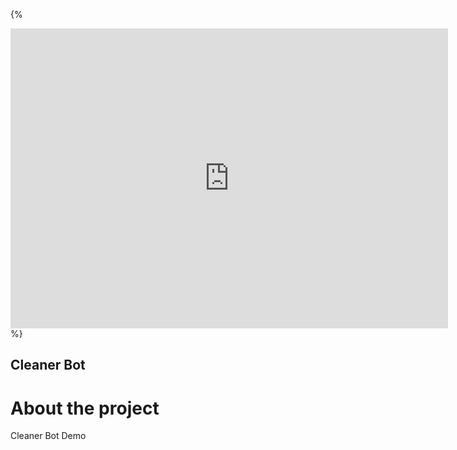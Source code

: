 
<!---
Include this next line in your .md for Youtube videos, make sure to put your video ID up there!

Example:     youtubeId: --b-9HrKK6w
-->

<!--{% include youtubePlayer.html id=tzGm5WQNsWA %} -->
{%<div class="embed-container">
  <iframe
      src="https://www.youtube.com/embed/tzGm5WQNsWA"
      width="700"
      height="480"
      frameborder="0"
      allowfullscreen="">
  </iframe>
</div>
%}

## Cleaner Bot


# About the project
Cleaner Bot Demo


